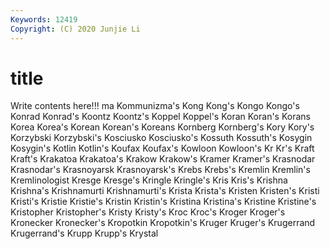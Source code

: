 ```yaml
---
Keywords: 12419
Copyright: (C) 2020 Junjie Li
---
```


# title

Write contents here!!!
ma 
Kommunizma's 
Kong 
Kong's 
Kongo 
Kongo's 
Konrad 
Konrad's 
Koontz 
Koontz's
Koppel 
Koppel's 
Koran 
Koran's 
Korans 
Korea 
Korea's 
Korean 
Korean's 
Koreans
Kornberg 
Kornberg's 
Kory 
Kory's 
Korzybski 
Korzybski's 
Kosciusko 
Kosciusko's 
Kossuth 
Kossuth's
Kosygin 
Kosygin's 
Kotlin 
Kotlin's 
Koufax 
Koufax's 
Kowloon 
Kowloon's 
Kr 
Kr's
Kraft 
Kraft's 
Krakatoa 
Krakatoa's 
Krakow 
Krakow's 
Kramer 
Kramer's 
Krasnodar 
Krasnodar's
Krasnoyarsk 
Krasnoyarsk's 
Krebs 
Krebs's 
Kremlin 
Kremlin's 
Kremlinologist 
Kresge 
Kresge's 
Kringle
Kringle's 
Kris 
Kris's 
Krishna 
Krishna's 
Krishnamurti 
Krishnamurti's 
Krista 
Krista's 
Kristen
Kristen's 
Kristi 
Kristi's 
Kristie 
Kristie's 
Kristin 
Kristin's 
Kristina 
Kristina's 
Kristine
Kristine's 
Kristopher 
Kristopher's 
Kristy 
Kristy's 
Kroc 
Kroc's 
Kroger 
Kroger's 
Kronecker
Kronecker's 
Kropotkin 
Kropotkin's 
Kruger 
Kruger's 
Krugerrand 
Krugerrand's 
Krupp 
Krupp's 
Krystal
